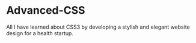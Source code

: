 # Advanced-CSS
All I have learned about CSS3 by developing a stylish and elegant website design for a health startup. 
